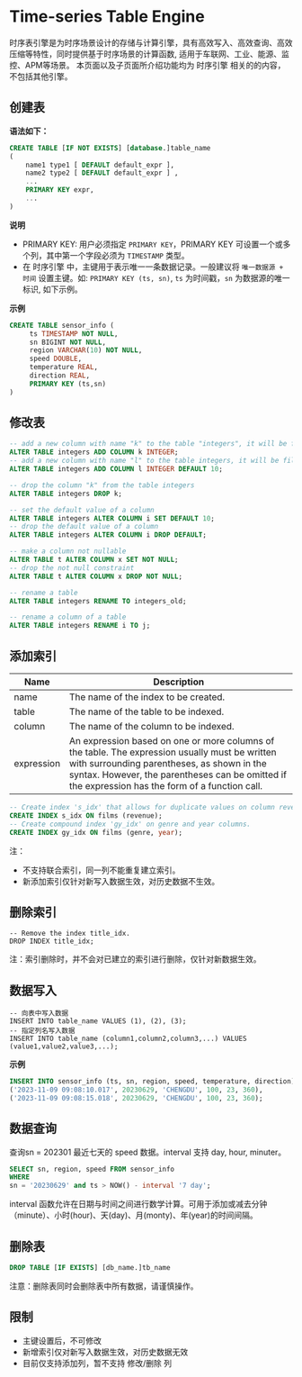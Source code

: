 # Time-series Table Engine
时序表引擎是为时序场景设计的存储与计算引擎，具有高效写入、高效查询、高效压缩等特性，同时提供基于时序场景的计算函数, 适用于车联网、工业、能源、监控、APM等场景。
本页面以及子页面所介绍功能均为 时序引擎 相关的的内容，不包括其他引擎。

## 创建表
**语法如下：**  
```SQL
CREATE TABLE [IF NOT EXISTS] [database.]table_name 
(
    name1 type1 [ DEFAULT default_expr ],
    name2 type2 [ DEFAULT default_expr ] ,
    ...
    PRIMARY KEY expr,
    ...
)

```

**说明**  
* PRIMARY KEY: 用户必须指定 `PRIMARY KEY`，PRIMARY KEY 可设置一个或多个列，其中第一个字段必须为 `TIMESTAMP` 类型。
* 在 时序引擎 中，主键用于表示唯一一条数据记录。一般建议将 `唯一数据源 + 时间` 设置主键。如: `PRIMARY KEY (ts, sn)`, `ts` 为时间戳，`sn` 为数据源的唯一标识, 如下示例。

**示例**

```SQL
CREATE TABLE sensor_info (
     ts TIMESTAMP NOT NULL,
     sn BIGINT NOT NULL,
     region VARCHAR(10) NOT NULL,
     speed DOUBLE,
     temperature REAL,
     direction REAL,
     PRIMARY KEY (ts,sn)
)
```

## 修改表

```SQL
-- add a new column with name "k" to the table "integers", it will be filled with the default value NULL
ALTER TABLE integers ADD COLUMN k INTEGER;
-- add a new column with name "l" to the table integers, it will be filled with the default value 10
ALTER TABLE integers ADD COLUMN l INTEGER DEFAULT 10;

-- drop the column "k" from the table integers
ALTER TABLE integers DROP k;

-- set the default value of a column
ALTER TABLE integers ALTER COLUMN i SET DEFAULT 10;
-- drop the default value of a column
ALTER TABLE integers ALTER COLUMN i DROP DEFAULT;

-- make a column not nullable
ALTER TABLE t ALTER COLUMN x SET NOT NULL;
-- drop the not null constraint
ALTER TABLE t ALTER COLUMN x DROP NOT NULL;

-- rename a table
ALTER TABLE integers RENAME TO integers_old;

-- rename a column of a table
ALTER TABLE integers RENAME i TO j;
```

## 添加索引

|Name       | Description                                                          |
|------     | ------------------------------                                       |
|name       | The name of the index to be created.                                 |
|table      | The name of the table to be indexed.                                 |
|column     | The name of the column to be indexed.                                |
|expression | An expression based on one or more columns of the table. The expression usually must be written with surrounding parentheses, as shown in the syntax. However, the parentheses can be omitted if the expression has the form of a function call.|


```SQL
-- Create index 's_idx' that allows for duplicate values on column revenue of table films.
CREATE INDEX s_idx ON films (revenue);
-- Create compound index 'gy_idx' on genre and year columns.
CREATE INDEX gy_idx ON films (genre, year);
```
注：
* 不支持联合索引，同一列不能重复建立索引。
* 新添加索引仅针对新写入数据生效，对历史数据不生效。

## 删除索引
```
-- Remove the index title_idx.
DROP INDEX title_idx;
```
注：索引删除时，并不会对已建立的索引进行删除，仅针对新数据生效。


## 数据写入
```
-- 向表中写入数据 
INSERT INTO table_name VALUES (1), (2), (3);
-- 指定列名写入数据
INSERT INTO table_name (column1,column2,column3,...) VALUES (value1,value2,value3,...);
```
**示例**
```SQL
INSERT INTO sensor_info (ts, sn, region, speed, temperature, direction) VALUES 
('2023-11-09 09:08:10.017', 20230629, 'CHENGDU', 100, 23, 360), 
('2023-11-09 09:08:15.018', 20230629, 'CHENGDU', 100, 23, 360);
```

## 数据查询  
查询sn = 202301 最近七天的 speed 数据。interval 支持 day, hour, minuter。
```SQL
SELECT sn, region, speed FROM sensor_info 
WHERE 
sn = '20230629' and ts > NOW() - interval '7 day';
```
interval 函数允许在日期与时间之间进行数学计算。可用于添加或减去分钟（minute）、小时(hour)、天(day)、月(monty)、年(year)的时间间隔。
## 删除表
```SQL
DROP TABLE [IF EXISTS] [db_name.]tb_name
```
注意：删除表同时会删除表中所有数据，请谨慎操作。

## 限制
* 主键设置后，不可修改
* 新增索引仅对新写入数据生效，对历史数据无效
* 目前仅支持添加列，暂不支持 修改/删除 列
